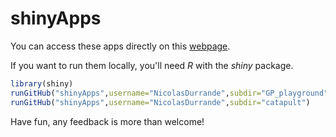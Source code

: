 # shinyApps

You can access these apps directly on this [webpage](http://shiny.emse.fr:3838).

If you want to run them locally, you'll need *R* with the *shiny* package.

```R
library(shiny)
runGitHub("shinyApps",username="NicolasDurrande",subdir="GP_playground")
runGitHub("shinyApps",username="NicolasDurrande",subdir="catapult")
```

Have fun, any feedback is more than welcome!